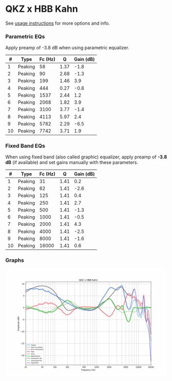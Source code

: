 # QKZ x HBB Kahn
See [usage instructions](https://github.com/jaakkopasanen/AutoEq#usage) for more options and info.

### Parametric EQs
Apply preamp of -3.8 dB when using parametric equalizer.

|   # | Type    |   Fc (Hz) |    Q |   Gain (dB) |
|-----|---------|-----------|------|-------------|
|   1 | Peaking |        58 | 1.37 |        -1.8 |
|   2 | Peaking |        90 | 2.68 |        -1.3 |
|   3 | Peaking |       199 | 1.46 |         3.9 |
|   4 | Peaking |       444 | 0.27 |        -0.8 |
|   5 | Peaking |      1537 | 2.44 |         1.2 |
|   6 | Peaking |      2068 | 1.82 |         3.9 |
|   7 | Peaking |      3100 | 3.77 |        -1.4 |
|   8 | Peaking |      4113 | 5.97 |         2.4 |
|   9 | Peaking |      5782 | 2.29 |        -6.5 |
|  10 | Peaking |      7742 | 3.71 |         1.9 |

### Fixed Band EQs
When using fixed band (also called graphic) equalizer, apply preamp of **-3.8 dB** (if available) and set gains manually with these parameters.

|   # | Type    |   Fc (Hz) |    Q |   Gain (dB) |
|-----|---------|-----------|------|-------------|
|   1 | Peaking |        31 | 1.41 |         0.2 |
|   2 | Peaking |        62 | 1.41 |        -2.6 |
|   3 | Peaking |       125 | 1.41 |         0.4 |
|   4 | Peaking |       250 | 1.41 |         2.7 |
|   5 | Peaking |       500 | 1.41 |        -1.3 |
|   6 | Peaking |      1000 | 1.41 |        -0.5 |
|   7 | Peaking |      2000 | 1.41 |         4.3 |
|   8 | Peaking |      4000 | 1.41 |        -2.5 |
|   9 | Peaking |      8000 | 1.41 |        -1.6 |
|  10 | Peaking |     16000 | 1.41 |         0.6 |

### Graphs
![](./QKZ%20x%20HBB%20Kahn.png)
